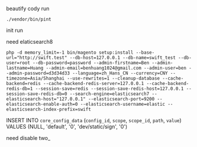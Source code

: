 beautify cody
run
```shell
./vendor/bin/pint
```

init run

need elaticsearch8
```shell
php -d memory_limit=-1 bin/magento setup:install --base-url="http://swift.test" --db-host=127.0.0.1 --db-name=swift_test --db-user=root --db-password=password --admin-firstname=Ben --admin-lastname=Huang --admin-email=benhuang1024@gmail.com --admin-user=ben --admin-password=d3d34d33 --language=zh_Hans_CN --currency=CNY --timezone=Asia/Shanghai --use-rewrites=1 --cleanup-database --cache-backend=redis --cache-backend-redis-server=127.0.0.1 --cache-backend-redis-db=1 --session-save=redis --session-save-redis-host=127.0.0.1 --session-save-redis-db=0 --search-engine=elasticsearch7 --elasticsearch-host="127.0.0.1" --elasticsearch-port=9200 --elasticsearch-enable-auth=0 --elasticsearch-username=elastic --elasticsearch-index-prefix=swift
```

INSERT INTO `core_config_data` (`config_id`, `scope`, `scope_id`, `path`, `value`) VALUES (NULL, 'default', '0', 'dev/static/sign', '0')

need disable two_
